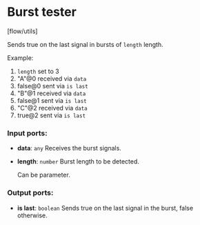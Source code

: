 # Burst tester

[flow/utils]

Sends true on the last signal in bursts of `length` length.

Example:
1. `length` set to 3
2. "A"@0 received via `data`
3. false@0 sent via `is last`
4. "B"@1 received via `data`
5. false@1 sent via `is last`
6. "C"@2 received via `data`
7. true@2 sent via `is last` 

### Input ports:

* __data__: `any`
    Receives the burst signals.



* __length__: `number`
    Burst length to be detected.
    
    Can be parameter.



### Output ports:

* __is last__: `boolean`
    Sends true on the last signal in the burst, false otherwise.



